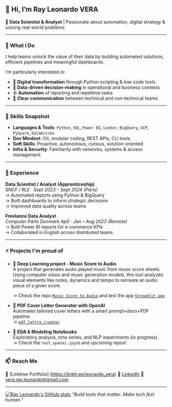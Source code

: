 ## 👋 Hi, I’m Ray Leonardo VERA

🎯 **Data Scientist & Analyst** | Passionate about automation, digital strategy & solving real-world problems

---

### 🚀 What I Do

I help teams unlock the value of their data by building automated solutions, efficient pipelines and meaningful dashboards.

I’m particularly interested in:
- 🔁 **Digital transformation** through Python scripting & low-code tools
- 🧠 **Data-driven decision-making** in operational and business contexts
- ⚙️ **Automation** of reporting and repetitive tasks
- 💬 **Clear communication** between technical and non-technical teams

---

### 🧠 Skills Snapshot

- **Languages & Tools**: `Python`, `SQL`, `Power BI`, `Looker`, `BigQuery`, `GCP`, `PySpark`, `Databricks`
- **Dev Mindset**: Git, modular coding, REST APIs, CLI tools
- **Soft Skills**: Proactive, autonomous, curious, solution-oriented
- **Infra & Security**: Familiarity with networks, systems & access management

---

### 💼 Experience

**Data Scientist / Analyst (Apprenticeship)**  
_SNCF / RLE · Sept 2023 – Sept 2024 (Paris)_  
→ Automated reports using Python & BigQuery  
→ Built dashboards to inform strategic decisions  
→ Improved data quality across teams

**Freelance Data Analyst**  
_Computer Parts Denmark ApS · Jan – Aug 2023 (Remote)_  
→ Built Power BI reports for e-commerce KPIs  
→ Collaborated in English across distributed teams

---

### ⚡ Projects I'm proud of

- 🎼 **Deep Learning project - Music Score to Audio**  
  A project that generates audio played music from music score sheets. Using computer vision and music generation models, this tool analyzes visual elements like notes, dynamics and tempo to recreate an audio piece of a given score.
  
  → Check the repo [`Music Score to Audio`](https://github.com/Leonardo-VERA/PicToMusic) and test the app [`Streamlit app`](sonatabene.streamlit.app/)
  
- 🧾 **PDF Cover Letter Generator with OpenAI**  
  Automates tailored cover letters with a smart prompt+docx+PDF pipeline.  
  → [`pdf_lettre_creator`](https://github.com/Leonardo-VERA/pdf_lettre_creator)

- 🧪 **EDA & Modeling Notebooks**  
  Exploratory analysis, time series, and NLP experiments (in progress).  
  → Check the `test_openai.ipynb` and upcoming repos!

---

### 📫 Reach Me

🔗 [Linktree Portfolio] (https://linktr.ee/leonardo_vera)
🔗 [LinkedIn](https://www.linkedin.com/in/leonardo-vera/)
📧 vera.ray.leonardo@gmail.com  

---
[![Ray Leonardo's GitHub stats](https://github-readme-stats.vercel.app/api?username=Leonardo-VERA&show_icons=true&theme=radical&hide_rank=false)](https://github.com/anuraghazra/github-readme-stats)
_"Build tools that matter. Make tech feel human."_  
